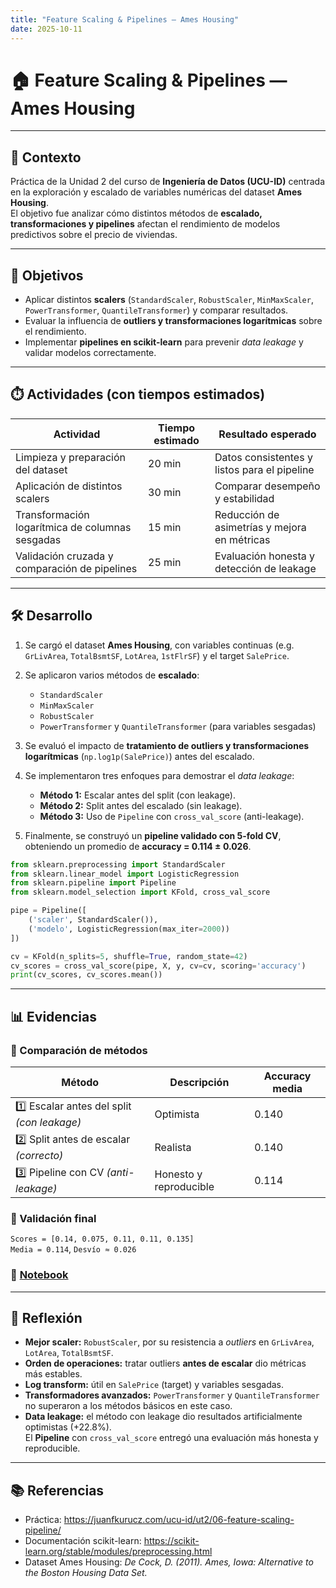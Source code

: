 ```yaml
---
title: "Feature Scaling & Pipelines — Ames Housing"
date: 2025-10-11
---
```


# 🏠 Feature Scaling & Pipelines — Ames Housing

---

## 📘 Contexto  

Práctica de la Unidad 2 del curso de **Ingeniería de Datos (UCU-ID)** centrada en la exploración y escalado de variables numéricas del dataset **Ames Housing**.  
El objetivo fue analizar cómo distintos métodos de **escalado, transformaciones y pipelines** afectan el rendimiento de modelos predictivos sobre el precio de viviendas.  

---

## 🎯 Objetivos  

- Aplicar distintos **scalers** (`StandardScaler`, `RobustScaler`, `MinMaxScaler`, `PowerTransformer`, `QuantileTransformer`) y comparar resultados.  
- Evaluar la influencia de **outliers y transformaciones logarítmicas** sobre el rendimiento.  
- Implementar **pipelines en scikit-learn** para prevenir *data leakage* y validar modelos correctamente.  

---

## ⏱️ Actividades (con tiempos estimados)  

| Actividad | Tiempo estimado | Resultado esperado |
|------------|----------------|--------------------|
| Limpieza y preparación del dataset | 20 min | Datos consistentes y listos para el pipeline |
| Aplicación de distintos scalers | 30 min | Comparar desempeño y estabilidad |
| Transformación logarítmica de columnas sesgadas | 15 min | Reducción de asimetrías y mejora en métricas |
| Validación cruzada y comparación de pipelines | 25 min | Evaluación honesta y detección de leakage |

---

## 🛠️ Desarrollo  

1. Se cargó el dataset **Ames Housing**, con variables continuas (e.g. `GrLivArea`, `TotalBsmtSF`, `LotArea`, `1stFlrSF`) y el target `SalePrice`.  

2. Se aplicaron varios métodos de **escalado**:  
   - `StandardScaler`  
   - `MinMaxScaler`  
   - `RobustScaler`  
   - `PowerTransformer` y `QuantileTransformer` (para variables sesgadas)  

3. Se evaluó el impacto de **tratamiento de outliers y transformaciones logarítmicas** (`np.log1p(SalePrice)`) antes del escalado.  

4. Se implementaron tres enfoques para demostrar el *data leakage*:  
   - **Método 1:** Escalar antes del split (con leakage).  
   - **Método 2:** Split antes del escalado (sin leakage).  
   - **Método 3:** Uso de `Pipeline` con `cross_val_score` (anti-leakage).  

5. Finalmente, se construyó un **pipeline validado con 5-fold CV**, obteniendo un promedio de **accuracy = 0.114 ± 0.026**.

```python
from sklearn.preprocessing import StandardScaler
from sklearn.linear_model import LogisticRegression
from sklearn.pipeline import Pipeline
from sklearn.model_selection import KFold, cross_val_score

pipe = Pipeline([
    ('scaler', StandardScaler()),
    ('modelo', LogisticRegression(max_iter=2000))
])

cv = KFold(n_splits=5, shuffle=True, random_state=42)
cv_scores = cross_val_score(pipe, X, y, cv=cv, scoring='accuracy')
print(cv_scores, cv_scores.mean())
```

---

## 📊 Evidencias 
### 🔹 Comparación de métodos
| Método | Descripción | Accuracy media |
|--------|--------------|----------------|
| 1️⃣ Escalar antes del split *(con leakage)* | Optimista | 0.140 |
| 2️⃣ Split antes de escalar *(correcto)* | Realista | 0.140 |
| 3️⃣ Pipeline con CV *(anti-leakage)* | Honesto y reproducible | 0.114 

### 🔹 Validación final
`Scores = [0.14, 0.075, 0.11, 0.11, 0.135]`  
`Media = 0.114`, `Desvío ≈ 0.026`

### 📝 [Notebook](../../../notebooks/UT2-2.ipynb)

---

## 🤔 Reflexión  

- **Mejor scaler:** `RobustScaler`, por su resistencia a *outliers* en `GrLivArea`, `LotArea`, `TotalBsmtSF`.  
- **Orden de operaciones:** tratar outliers **antes de escalar** dio métricas más estables.  
- **Log transform:** útil en `SalePrice` (target) y variables sesgadas.  
- **Transformadores avanzados:** `PowerTransformer` y `QuantileTransformer` no superaron a los métodos básicos en este caso.  
- **Data leakage:** el método con leakage dio resultados artificialmente optimistas (+22.8%).  
  El **Pipeline** con `cross_val_score` entregó una evaluación más honesta y reproducible.  

---

## 📚 Referencias  

- Práctica: <https://juanfkurucz.com/ucu-id/ut2/06-feature-scaling-pipeline/>  
- Documentación scikit-learn: <https://scikit-learn.org/stable/modules/preprocessing.html>  
- Dataset Ames Housing: *De Cock, D. (2011). Ames, Iowa: Alternative to the Boston Housing Data Set.* 